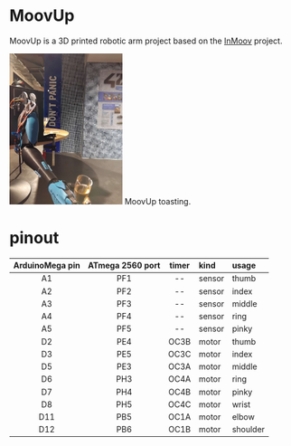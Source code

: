 # MoovUp

MoovUp is a 3D printed robotic arm project based on the [InMoov](inmoov.fr) project.

<img src="pictures/party_1.jpg" alt="MoovUp toasting" width="200"/>
MoovUp toasting.

# pinout

| ArduinoMega pin | ATmega 2560 port | timer | kind   | usage    |
| :-------------: | :--------------: | :---: | :----- | :------- |
|       A1        |       PF1        |  --   | sensor | thumb    |
|       A2        |       PF2        |  --   | sensor | index    |
|       A3        |       PF3        |  --   | sensor | middle   |
|       A4        |       PF4        |  --   | sensor | ring     |
|       A5        |       PF5        |  --   | sensor | pinky    |
|       D2        |       PE4        | OC3B  | motor  | thumb    |
|       D3        |       PE5        | OC3C  | motor  | index    |
|       D5        |       PE3        | OC3A  | motor  | middle   |
|       D6        |       PH3        | OC4A  | motor  | ring     |
|       D7        |       PH4        | OC4B  | motor  | pinky    |
|       D8        |       PH5        | OC4C  | motor  | wrist    |
|       D11       |       PB5        | OC1A  | motor  | elbow    |
|       D12       |       PB6        | OC1B  | motor  | shoulder |
